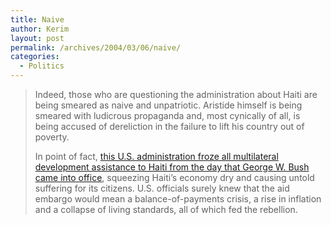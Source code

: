 ```yaml
---
title: Naive
author: Kerim
layout: post
permalink: /archives/2004/03/06/naive/
categories:
  - Politics
---
```

> Indeed, those who are questioning the administration about Haiti are being smeared as naive and unpatriotic. Aristide himself is being smeared with ludicrous propaganda and, most cynically of all, is being accused of dereliction in the failure to lift his country out of poverty.
> 
> In point of fact, <a href="http://www.latimes.com/news/opinion/commentary/la-oe-sachs4mar04,1,3971689,print.story?coll=la-news-comment-opinions" onclick="_gaq.push(['_trackEvent', 'outbound-article', 'http://www.latimes.com/news/opinion/commentary/la-oe-sachs4mar04,1,3971689,print.story?coll=la-news-comment-opinions', 'this U.S. administration froze all multilateral development assistance to Haiti from the day that George W. Bush came into office']);" >this U.S. administration froze all multilateral development assistance to Haiti from the day that George W. Bush came into office</a>, squeezing Haiti&#8217;s economy dry and causing untold suffering for its citizens. U.S. officials surely knew that the aid embargo would mean a balance-of-payments crisis, a rise in inflation and a collapse of living standards, all of which fed the rebellion. 


